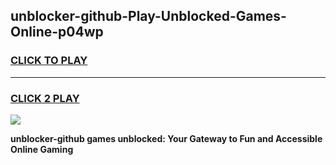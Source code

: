 
## unblocker-github-Play-Unblocked-Games-Online-p04wp
<h3>
<a href="https://premium76.site?title=unblocker-github&ref=25A">CLICK TO PLAY</a></h3>
<hr>

<h3>
<a href="https://premium76.site?title=unblocker-github&ref=25A">CLICK 2 PLAY</a>
  
</h3>

<a href="https://premium76.site?title=unblocker-github&ref=25A"><img src="https://clearcache.store/games.png"></a>


**unblocker-github games unblocked: Your Gateway to Fun and Accessible Online Gaming**
